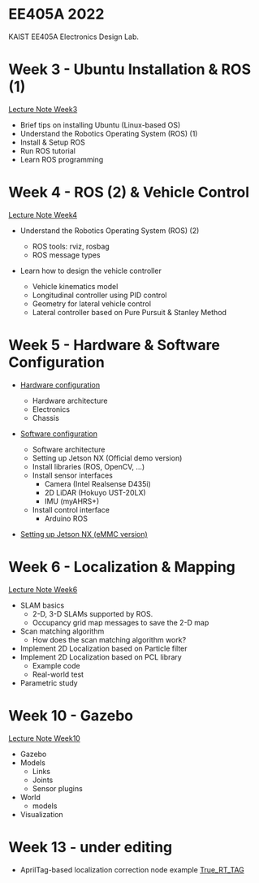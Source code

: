 # EE405A 2022
KAIST EE405A Electronics Design Lab.

# Week 3 - Ubuntu Installation & ROS (1)
[Lecture Note Week3](https://www.dropbox.com/s/e9p2nmgp4t0f6lj/%5BEE405%5D%20Robotics%20Operating%20System%20%28ROS%29_1.pdf?dl=0)
- Brief tips on installing Ubuntu (Linux-based OS)
- Understand the Robotics Operating System (ROS) (1)
- Install & Setup ROS
- Run ROS tutorial
- Learn ROS programming


# Week 4 - ROS (2) & Vehicle Control
[Lecture Note Week4](https://www.dropbox.com/s/05o76sm8lu2nwb5/%5BEE405A%5D%20Vehicle_Control.pdf?dl=0)
- Understand the Robotics Operating System (ROS) (2)
    - ROS tools: rviz, rosbag
    - ROS message types

- Learn how to design the vehicle controller
    - Vehicle kinematics model
    - Longitudinal controller using PID control
    - Geometry for lateral vehicle control
    - Lateral controller based on Pure Pursuit & Stanley Method

# Week 5 - Hardware & Software Configuration
- [Hardware configuration](https://www.dropbox.com/s/sju9q2fn8crvdl6/%5BEE405A%202022%5D%20Hardware_Configuration_for_RC_Car_Platform.pdf?dl=0)
    - Hardware architecture
    - Electronics
    - Chassis

- [Software configuration](https://www.dropbox.com/s/qeh6crj0ytsh6wf/%5BEE405A%202022%5D%20Software_Configuration_for_RC_Car_Platform.pdf?dl=0)
    - Software architecture
    - Setting up Jetson NX (Official demo version)
    - Install libraries (ROS, OpenCV, ...)
    - Install sensor interfaces
        - Camera (Intel Realsense D435i)
        - 2D LiDAR (Hokuyo UST-20LX)
        - IMU (myAHRS+)
    - Install control interface
        - Arduino ROS

- [Setting up Jetson NX (eMMC version)](https://www.dropbox.com/s/fsir0et88jfrp4h/%5BEE405A%5D%20Jetson_NX_new_install_tutorial.pdf?dl=0)

# Week 6 - Localization & Mapping
[Lecture Note Week6](https://www.dropbox.com/s/yi5amtnppyxztj5/%5BEE405A%5D%20Mapping%26Localization.pdf?dl=0)
- SLAM basics
    - 2-D, 3-D SLAMs supported by ROS.
    - Occupancy grid map messages to save the 2-D map
- Scan matching algorithm
    - How does the scan matching algorithm work?
- Implement 2D Localization based on Particle filter
- Implement 2D Localization based on PCL library
    - Example code
    - Real-world test
- Parametric study

# Week 10 - Gazebo
[Lecture Note Week10](https://www.dropbox.com/s/7sghehdu4p768gt/%5BEE405%5D%20Gazebo.pdf?dl=0)
- Gazebo
- Models
    - Links
    - Joints
    - Sensor plugins
- World
    - models
- Visualization

# Week 13 - under editing

- AprilTag-based localization correction node example [True_RT_TAG](https://github.com/MinSungjae/true_rt_tag)
